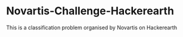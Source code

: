 # Novartis-Challenge-Hackerearth
This is a classification problem organised by Novartis on Hackerearth
